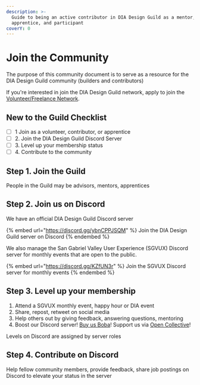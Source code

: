 ```yaml
---
description: >-
  Guide to being an active contributor in DIA Design Guild as a mentor,
  apprentice, and participant
coverY: 0
---
```


# Join the Community

The purpose of this community document is to serve as a resource for the DIA Design Guild community (builders and contributors)

If you're interested in join the DIA Design Guild network, apply to join the [Volunteer/Freelance Network](https://tally.so/r/mZl7ew).

## New to the Guild Checklist

* [ ] 1 Join as a volunteer, contributor, or apprentice
* [ ] 2\. Join the DIA Design Guild Discord Server
* [ ] 3\. Level up your membership status
* [ ] 4\. Contribute to the community

## Step 1. Join the Guild

People in the Guild may be advisors, mentors, apprentices

## Step 2. Join us on Discord

We have an official DIA Design Guild Discord server

{% embed url="https://discord.gg/ybnCPPJSQM" %}
Join the DIA Design Guild server on Discord
{% endembed %}

We also manage the San Gabriel Valley User Experience (SGVUX) Discord server for monthly events that are open to the public.

{% embed url="https://discord.gg/KZfUN3r" %}
Join the SGVUX Discord server for monthly events
{% endembed %}

## Step 3. Level up your membership

1. Attend a SGVUX monthly event, happy hour or DIA event
2. Share, repost, retweet on social media
3. Help others out by giving feedback, answering questions, mentoring
4. Boost our Discord server! [Buy us Boba](https://www.buymeacoffee.com/diadesign)! Support us via [Open Collective](https://opencollective.com/diadesign)!

Levels on Discord are assigned by server roles

## Step 4. Contribute on Discord

Help fellow community members, provide feedback, share job postings on Discord to elevate your status in the server
